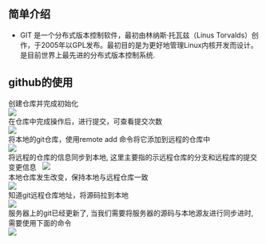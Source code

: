 ## 简单介绍
* GIT 是一个分布式版本控制软件，最初由林纳斯·托瓦兹（Linus Torvalds）创作，于2005年以GPL发布。最初目的是为更好地管理Linux内核开发而设计。是目前世界上最先进的分布式版本控制系统.

## github的使用  
创建仓库并完成初始化      
 ![](https://github.com/tianyanan0116/MySQL-doc/blob/master/img/11.png)  
在仓库中完成操作后，进行提交，可查看提交次数  
 ![](https://github.com/tianyanan0116/MySQL-doc/blob/master/img/12.png)  
将本地的git仓库，使用remote add 命令将它添加到远程的仓库中  
 ![](https://github.com/tianyanan0116/MySQL-doc/blob/master/img/13.png)  
将远程的仓库的信息同步到本地, 这里主要指的示远程仓库的分支和远程库的提交变更信息  
 ![](https://github.com/tianyanan0116/MySQL-doc/blob/master/img/14.png)   
本地仓库发生改变，保持本地与远程仓库一致  
 ![](https://github.com/tianyanan0116/MySQL-doc/blob/master/img/15.png)  
知道git远程仓库地址，将源码拉到本地  
 ![](https://github.com/tianyanan0116/MySQL-doc/blob/master/img/16.png)  
服务器上的git已经更新了, 当我们需要将服务器的源码与本地源友进行同步进时, 需要使用下面的命令  
 ![](https://github.com/tianyanan0116/MySQL-doc/blob/master/img/17.png)  
